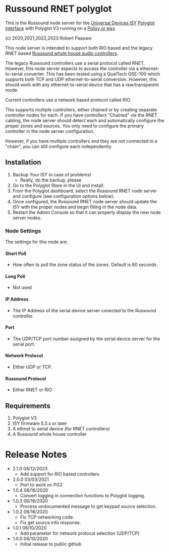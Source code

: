 
# Russound RNET polyglot

This is the Russound node server for the [Universal Devices ISY](https://www.universal-devices.com/residential/ISY)
[Polyglot interface](http://www.universal-devices.com/developers/polyglot/docs/)
with Polyglot V3 running on a [Polisy or eisy](https://www.universal-devices.com/product/polisy/)

(c) 2020,2021,2022,2023 Robert Paauwe

This node server is intended to support both RIO based and the legacy
RNET based [Russound whole house audio controllers](http://www.russound.com/).

The legacy Russound controllers use a serial protocol called RNET. However, this
node server expects to access the controller via a ethernet-to-serial converter.
This has been tested using a QualTech QSE-100 which supports both TCP and UDP
ethernet-to-serial conversion. However, this should work with any ethernet-to-serial
device that has a raw/transparent mode.

Current controllers use a network based protocol called RIO.  

This supports multiple controllers, either chained or by creating separate controller
nodes for each.  If you have controllers "Chained" via the RNET cabling, the node 
server should detect each and automatically configure the proper zones and sources.
You only need to configure the primary controller in the node server configuration.

However, if you have multiple controllers and they are not connected in a "chain",
you can still configure each independently.

## Installation

1. Backup Your ISY in case of problems!
   * Really, do the backup, please
2. Go to the Polyglot Store in the UI and install.
3. From the Polyglot dashboard, select the Russound RNET node server and configure (see configuration options below).
4. Once configured, the Russound RNET node server should update the ISY with the proper nodes and begin filling in the node data.
5. Restart the Admin Console so that it can properly display the new node server nodes.

### Node Settings
The settings for this node are:

#### Short Poll
   * How often to poll the zone status of the zones. Default is 60 seconds.  
#### Long Poll
   * Not used

#### IP Address
   * The IP Address of the serial device server conected to the Russound controller. 
#### Port
   * The UDP/TCP port number assigned by the serial device server for the serial port.
#### Network Protocol
   * Either UDP or TCP.
#### Russound Protocol 
   * Either RNET or RIO


## Requirements
1. Polyglot V3.
2. ISY firmware 5.3.x or later
3. A ethnet to serial device (for RNET controllers)
4. A Russound whole house controller

# Release Notes

- 2.1.0 08/12/2023
   - Add support for RIO based controllers
- 2.0.0 03/03/2021
   - Port to work on PG3
- 1.0.4 06/16/2020
   - Convert logging in connection functions to Polyglot logging.
- 1.0.3 06/16/2020
   - Process undocumented message to get keypad source selection.
- 1.0.2 06/16/2020
   - Fix TCP networking code.
   - Fix get source info response.
- 1.0.1 06/10/2020
   - Add parameter for network protocol selection (UDP/TCP)
- 1.0.0 06/10/2020
   - Initial release to public github
